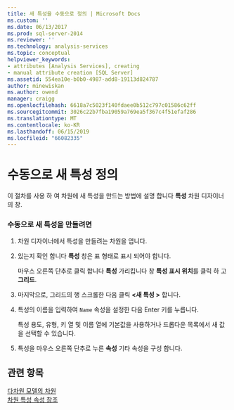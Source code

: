 ```yaml
---
title: 새 특성을 수동으로 정의 | Microsoft Docs
ms.custom: ''
ms.date: 06/13/2017
ms.prod: sql-server-2014
ms.reviewer: ''
ms.technology: analysis-services
ms.topic: conceptual
helpviewer_keywords:
- attributes [Analysis Services], creating
- manual attribute creation [SQL Server]
ms.assetid: 554ea10e-b0b0-4987-add8-19113d824787
author: minewiskan
ms.author: owend
manager: craigg
ms.openlocfilehash: 6618a7c5023f140fdaee0b512c797c01586c62ff
ms.sourcegitcommit: 3026c22b7fba19059a769ea5f367c4f51efaf286
ms.translationtype: MT
ms.contentlocale: ko-KR
ms.lasthandoff: 06/15/2019
ms.locfileid: "66082335"
---
```

# <a name="define-a-new-attribute-manually"></a>수동으로 새 특성 정의
  이 절차를 사용 하 여 차원에 새 특성을 만드는 방법에 설명 합니다 **특성** 차원 디자이너의 창.  
  
### <a name="to-create-a-new-attribute-manually"></a>수동으로 새 특성을 만들려면  
  
1.  차원 디자이너에서 특성을 만들려는 차원을 엽니다.  
  
2.  있는지 확인 합니다 **특성** 창은 표 형태로 표시 되어야 합니다.  
  
     마우스 오른쪽 단추로 클릭 합니다 **특성** 가리킵니다 창 **특성 표시 위치**를 클릭 하 고 **그리드**.  
  
3.  마지막으로, 그리드의 행 스크롤한 다음 클릭  **\<새 특성 >** 합니다.  
  
4.  특성의 이름을 입력하여 `Name` 속성을 설정한 다음 Enter 키를 누릅니다.  
  
     특성 용도, 유형, 키 열 및 이름 열에 기본값을 사용하거나 드롭다운 목록에서 새 값을 선택할 수 있습니다.  
  
5.  특성을 마우스 오른쪽 단추로 누른 **속성** 기타 속성을 구성 합니다.  
  
## <a name="see-also"></a>관련 항목  
 [다차원 모델의 차원](multidimensional-models/dimensions-in-multidimensional-models.md)   
 [차원 특성 속성 참조](multidimensional-models/dimension-attribute-properties-reference.md)  
  
  
